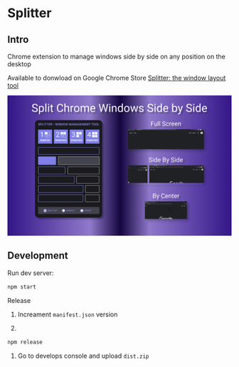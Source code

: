 # Splitter

## Intro

Chrome extension to manage windows side by side on any position on the desktop

Available to donwload on Google Chrome Store [Splitter: the window layout tool](https://chrome.google.com/webstore/detail/splitter-the-window-layou/bipgnkelnldgmmhklakacokihndkcige)

![Promo](./assets/Promo_1280x800.png)

## Development

Run dev server:

```sh
npm start
```

Release

1. Increament `manifest.json` version

1.

```sh
npm release
```

1. Go to develops console and upload `dist.zip`
